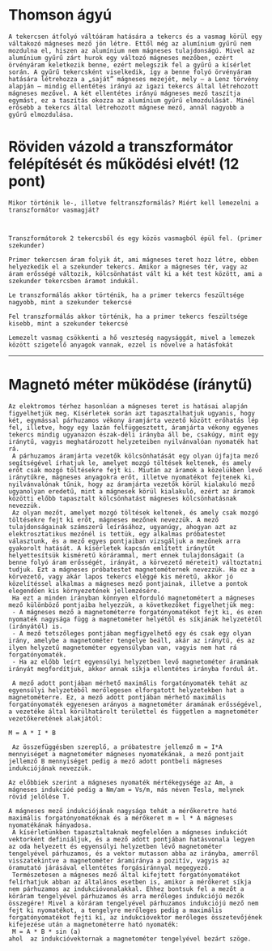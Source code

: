 # Thomson ágyú

    A tekercsen átfolyó váltóáram hatására a tekercs és a vasmag körül egy váltakozó mágneses mező jön létre. Ettől még az alumínium gyűrű nem mozdulna el, hiszen az alumínium nem mágneses tulajdonságú. Mivel az alumínium gyűrű zárt hurok egy változó mágneses mezőben, ezért örvényáram keletkezik benne, ezért melegszik fel a gyűrű a kísérlet során. A gyűrű tekercsként viselkedik, így a benne folyó örvényáram hatására létrehozza a „saját” mágneses mezejét, mely – a Lenz törvény alapján – mindig ellentétes irányú az igazi tekercs által létrehozott mágneses mezővel. A két ellentétes irányú mágneses mező taszítja egymást, ez a taszítás okozza az alumínium gyűrű elmozdulását. Minél erősebb a tekercs által létrehozott mágnese mező, annál nagyobb a gyűrű elmozdulása.

# Röviden vázold a transzformátor felépítését és működési elvét!  (12 pont) 

    Mikor történik le-, illetve feltranszformálás? Miért kell lemezelni a transzformátor vasmagját? 

 

    Transzformátorok 2 tekercsből és egy közös vasmagból épül fel. (primer szekunder) 

    Primer tekercsen áram folyik át, ami mágneses teret hozz létre, ebben helyezkedik el a szekunder tekercs. Amikor a mágneses tér, vagy az áram erősségé változik, kölcsönhatást vált ki a két test között, ami a szekunder tekercsben áramot indukál. 

    Le transzformálás akkor történik, ha a primer tekercs feszültsége nagyobb, mint a szekunder tekercsé 

    Fel transzformálás akkor történik, ha a primer tekercs feszültsége kisebb, mint a szekunder tekercsé 

    Lemezelt vasmag csökkenti a hő veszteség nagysággát, mivel a lemezek között szigetelő anyagok vannak, ezzel is növelve a hatásfokát
    
---
# Magnetó méter müködése (íránytű)

    Az elektromos térhez hasonlóan a mágneses teret is hatásai alapján figyelhetjük meg. Kísérletek során azt tapasztalhatjuk ugyanis, hogy két, egymással párhuzamos vékony áramjárta vezető között erőhatás lép fel, illetve, hogy egy lazán felfüggesztett, áramjárta vékony egyenes tekercs mindig ugyanazon észak-déli irányba áll be, csakúgy, mint egy iránytű, vagyis meghatározott helyzeteiben nyilvánvalóan nyomaték hat rá.
     A párhuzamos áramjárta vezetők kölcsönhatását egy olyan újfajta mező segítségével írhatjuk le, amelyet mozgó töltések keltenek, és amely erőt csak mozgó töltésekre fejt ki. Miután az áramok a közelükben levő iránytűkre, mágneses anyagokra erőt, illetve nyomatékot fejtenek ki, nyilvánvalónak tűnik, hogy az áramjárta vezetők körül kialakuló mező ugyanolyan eredetű, mint a mágnesek körül kialakuló, ezért az áramok közötti előbb tapasztalt kölcsönhatást mágneses kölcsönhatásnak nevezzük.
     Az olyan mezőt, amelyet mozgó töltések keltenek, és amely csak mozgó töltésekre fejt ki erőt, mágneses mezőnek nevezzük. A mező tulajdonságainak számszerű leírásához, ugyanúgy, ahogyan azt az elektrosztatikus mezőnél is tettük, egy alkalmas próbatestet választunk, és a mező egyes pontjaiban vizsgáljuk a mezőnek arra gyakorolt hatását. A kísérletek kapcsán említett iránytűt helyettesítsük kisméretű körárammal, mert ennek tulajdonságait (a benne folyó áram erősségét, irányát, a körvezető méreteit) változtatni tudjuk. Ezt a mágneses próbatestet magnetométernek nevezzük. Ha ez a körvezető, vagy akár lapos tekercs eléggé kis méretű, akkor jó közelítéssel alkalmas a mágneses mező pontjainak, illetve a pontok elegendően kis környezetének jellemzésére.
     Ha ezt a minden irányban könnyen elforduló magnetométert a mágneses mező különböző pontjaiba helyezzük, a következőket figyelhetjük meg:
     - A mágneses mező a magnetométerre forgatónyomatékot fejt ki, és ezen nyomaték nagysága függ a magnetométer helyétől és síkjának helyzetétől (irányától) is.
     - A mező tetszőleges pontjában megfigyelhető egy és csak egy olyan irány, amelybe a magnetométer tengelye beáll, akár az iránytű, és az ilyen helyzetű magnetométer egyensúlyban van, vagyis nem hat rá forgatónyomaték.
     - Ha az előbb leírt egyensúlyi helyzetben levő magnetométer áramának irányát megfordítjuk, akkor annak síkja ellentétes irányba fordul át.

     A mező adott pontjában mérhető maximális forgatónyomaték tehát az egyensúlyi helyzetéből merőlegesen elforgatott helyzetekben hat a magnetométerre. Ez, a mező adott pontjában mérhető maximális forgatónyomaték egyenesen arányos a magnetométer áramának erősségével, a vezetéke által körülhatárolt területtel és független a magnetométer vezetőkeretének alakjától:

    M = A * I * B

     Az összefüggésben szereplő, a próbatestre jellemző m = I*A mennyiséget a magnetométer mágneses nyomatékának, a mező pontjait jellemző B mennyiséget pedig a mező adott pontbeli mágneses indukciójának nevezzük.

    Az előbbiek szerint a mágneses nyomaték mértékegysége az Am, a mágneses indukcióé pedig a Nm/am = Vs/m, más néven Tesla, melynek rövid jelölése T.

    A mágneses mező indukciójának nagysága tehát a mérőkeretre ható maximális forgatónyomatéknak és a mérőkeret m = l * A mágneses nyomatékának hányadosa.
     A kísérletünkben tapasztaltaknak megfelelően a mágneses indukciót vektorként definiáljuk, és a mező adott pontjában hatásvonala legyen az oda helyezett és egyensúlyi helyzetben lévő magnetométer tengelyével párhuzamos, és a vektor mutasson abba az irányba, amerről visszatekintve a magnetométer áramiránya a pozitív, vagyis az óramutató járásával ellentétes forgásiránnyal megegyező.
     Természetesen a mágneses mező által kifejtett forgatónyomatékot felírhatjuk abban az általános esetben is, amikor a mérőkeret síkja nem párhuzamos az indukcióvonalakkal. Ehhez bontsuk fel a mezőt a köráram tengelyével párhuzamos és arra merőleges indukciójú mezők összegére! Mivel a köráram tengelyével párhuzamos indukciójú mező nem fejt ki nyomatékot, a tengelyre merőleges pedig a maximális forgatónyomatékot fejti ki, az indukcióvektor merőleges összetevőjének kifejezése után a magnetométerre ható nyomaték:
     M = A * B * sin (a)
    ahol  az indukcióvektornak a magnetométer tengelyével bezárt szöge.
